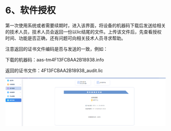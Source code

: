 # 6、软件授权

第一次使用系统或者需要续期时，进入该界面，将设备的机器码下载后发送给相关的技术人员，技术人员会返回一份以lic结尾的文件。上传该文件后，先查看授权时间、功能是否正确，还有问题可向相关技术人员寻求帮助。

注意返回的证书文件编码是否与发送的一致，例如：

下载的机器码：aas-tm4F13FCBAA2B18938.info

返回的证书文件：4F13FCBAA2B18938_audit.lic

![](/images/operation/sysmanage/license_1.png)
